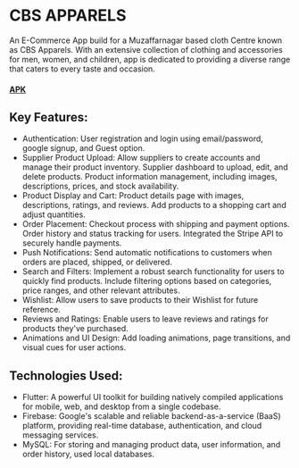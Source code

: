 # CBS APPARELS

An E-Commerce App build for a Muzaffarnagar based cloth Centre known as CBS Apparels. With an extensive collection of clothing and accessories for men, women, and children, app is dedicated to providing a diverse range that caters to every taste and occasion.
#### [APK](https://drive.google.com/drive/folders/1N3vMwpiC4FYYNn5xqpU-bq0I6bOi2W5O)

## Key Features:

- Authentication: User registration and login using email/password, google signup, and Guest option.
- Supplier Product Upload: Allow suppliers to create accounts and manage their product inventory. Supplier dashboard to upload, edit, and delete products. Product information management, including images, descriptions, prices, and stock availability.
- Product Display and Cart: Product details page with images, descriptions, ratings, and reviews. Add products to a shopping cart and adjust quantities.
- Order Placement: Checkout process with shipping and payment options. Order history and status tracking for users. Integrated the Stripe API to securely handle payments.
- Push Notifications: Send automatic notifications to customers when orders are placed, shipped, or delivered.
- Search and Filters: Implement a robust search functionality for users to quickly find products. Include filtering options based on categories, price ranges, and other relevant attributes.
- Wishlist: Allow users to save products to their Wishlist for future reference.
- Reviews and Ratings: Enable users to leave reviews and ratings for products they've purchased.
- Animations and UI Design: Add loading animations, page transitions, and visual cues for user actions.

## Technologies Used:

- Flutter: A powerful UI toolkit for building natively compiled applications for mobile, web, and desktop from a single codebase.
- Firebase: Google's scalable and reliable backend-as-a-service (BaaS) platform, providing real-time database, authentication, and cloud messaging services.
- MySQL: For storing and managing product data, user information, and order history, used local databases.
